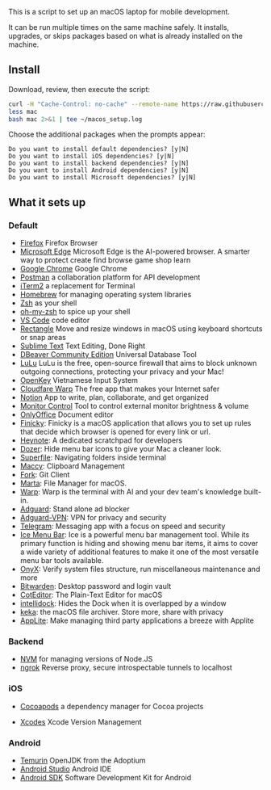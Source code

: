 This is a script to set up an macOS laptop for mobile development.

It can be run multiple times on the same machine safely.
It installs, upgrades, or skips packages
based on what is already installed on the machine.

## Install

Download, review, then execute the script:

```bash
curl -H "Cache-Control: no-cache" --remote-name https://raw.githubusercontent.com/acumenrev/laptop_setup/master/laptop_setup
less mac
bash mac 2>&1 | tee ~/macos_setup.log
```


Choose the additional packages when the prompts appear:

```
Do you want to install default dependencies? [y|N]
Do you want to install iOS dependencies? [y|N]
Do you want to install backend dependencies? [y|N]
Do you want to install Android dependencies? [y|N]
Do you want to install Microsoft dependencies? [y|N]
```

## What it sets up

### Default
- [Firefox] Firefox Browser
- [Microsoft Edge] Microsoft Edge is the AI-powered browser. A smarter way to protect create find browse game shop learn
- [Google Chrome] Google Chrome
- [Postman] a collaboration platform for API development
- [iTerm2] a replacement for Terminal
- [Homebrew] for managing operating system libraries
- [Zsh] as your shell
- [oh-my-zsh] to spice up your shell
- [VS Code] code editor
- [Rectangle] Move and resize windows in macOS using keyboard shortcuts or snap areas
- [Sublime Text] Text Editing, Done Right
- [DBeaver Community Edition]  Universal Database Tool 
- [LuLu] LuLu is the free, open-source firewall that aims to block unknown outgoing connections, protecting your privacy and your Mac! 
- [OpenKey] Vietnamese Input System
- [Cloudfare Warp] The free app that makes your Internet safer
- [Notion] App to write, plan, collaborate, and get organized
- [Monitor Control] Tool to control external monitor brightness & volume
- [OnlyOffice] Document editor
- [Finicky]: Finicky is a macOS application that allows you to set up rules that decide which browser is opened for every link or url.
- [Heynote]: A dedicated scratchpad for developers
- [Dozer]: Hide menu bar icons to give your Mac a cleaner look.
- [Superfile]: Navigating folders inside terminal
- [Maccy]: Clipboard Management
- [Fork]: Git Client
- [Marta]: File Manager for macOS.
- [Warp]: Warp is the terminal with AI and your dev team's knowledge built-in.
- [Adguard]: Stand alone ad blocker
- [Adguard-VPN]: VPN for privacy and security
- [Telegram]: Messaging app with a focus on speed and security
- [Ice Menu Bar]: Ice is a powerful menu bar management tool. While its primary function is hiding and showing menu bar items, it aims to cover a wide variety of additional features to make it one of the most versatile menu bar tools available.
- [OnyX]: Verify system files structure, run miscellaneous maintenance and more
- [Bitwarden]: Desktop password and login vault
- [CotEditor]: The Plain-Text Editor for macOS
- [intellidock]: Hides the Dock when it is overlapped by a window
- [keka]: the macOS file archiver. Store more, share with privacy
- [AppLite]: Make managing third party applications a breeze with Applite




[Firefox]: https://www.mozilla.org/en-US/firefox/new/
[Microsoft Edge]: https://www.microsoft.com/en-us/edge?form
[google chrome]: https://www.google.com/chrome/
[postman]: https://www.postman.com/
[iTerm2]: https://iterm2.com/
[homebrew]: http://brew.sh/
[rvm]: https://rvm.io/
[zsh]: http://www.zsh.org/
[oh-my-zsh]: http://ohmyz.sh/
[vs code]: https://code.visualstudio.com/
[Rectangle]: https://rectangleapp.com/
[Sublime Text]: https://www.sublimetext.com/
[DBeaver Community Edition]: https://dbeaver.io/
[LuLu]: https://objective-see.org/products/lulu.html
[OpenKey]: https://open-key.org/
[Cloudfare Warp]: https://cloudflarewarp.com/
[Notion]: https://www.notion.so/
[Monitor Control]: https://github.com/MonitorControl/MonitorControl
[OnlyOffice]: https://www.onlyoffice.com/
[Finicky]: https://github.com/johnste/finicky
[Heynote]: https://github.com/heyman/heynote/
[Dozer]: https://github.com/Mortennn/Dozer
[Superfile]: https://github.com/MHNightCat/superfile
[Maccy]: https://maccy.app
[Fork]: https://fork.dev/
[Marta]: https://marta.sh/
[Warp]: https://www.warp.dev/
[Adguard]: https://adguard.com/
[Adguard-VPN]: https://adguard-vpn.com/
[Telegram]: https://macos.telegram.org/
[Ice Menu Bar]: https://github.com/jordanbaird/Ice
[OnyX]: https://www.titanium-software.fr/en/onyx.html
[Bitwarden]: https://bitwarden.com/
[CotEditor]: https://coteditor.com/
[intellidock]: https://mightymac.app/intellidock/
[keka]: https://www.keka.io/en/
[AppLite]: https://aerolite.dev/applite

### Backend

- [NVM] for managing versions of Node.JS
- [ngrok] Reverse proxy, secure introspectable tunnels to localhost

[NVM]: https://github.com/creationix/nvm
[ngrok]: https://ngrok.com

### iOS

- [Cocoapods] a dependency manager for Cocoa projects

- [Xcodes] Xcode Version Management

[cocoapods]: https://cocoapods.org/
[Xcodes]: https://github.com/XcodesOrg/XcodesApp

### Android

- [Temurin] OpenJDK from the Adoptium
- [Android Studio] Android IDE
- [Android SDK] Software Development Kit for Android

[temurin]: https://adoptium.net
[android studio]: https://developer.android.com/studio/index.html
[android sdk]: https://developer.android.com/studio/releases/sdk-tools

